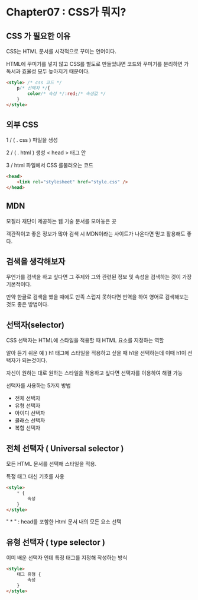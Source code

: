 # Chapter07 : CSS가 뭐지?

## CSS 가 필요한 이유

CSS는 HTML 문서를 시각적으로 꾸미는 언어이다.

HTML에 꾸미기를 넣지 않고 CSS를 별도로 만들었냐면 코드와 꾸미기를 분리하면 가독서과 효율성 모두 높아지기 때문이다. 

```html
<style> /* css 코드 */
    p/* 선택자 */{
        color/* 속성 */:red;/* 속성값 */
    }
</style>
```

## 외부 CSS

1 / ( . css ) 파일을 생성

2  / ( . html ) 생성 < head > 태그 안

3 / html 파일에서 CSS 를불러오는 코드

```html
<head>
    <link rel="stylesheet" href="style.css" />
</head>
```

## MDN

모질라 재단이 제공하는 웹 기술 문서를 모아놓은 곳

객관적이고 좋은 정보가 많아 검색 시 MDN이라는 사이트가 나온다면 믿고 활용해도 좋다.

## 검색을 생각해보자

무언가를 검색을 하고 싶다면 그 주제와 그와 관련된 정보 및 속성을 검색하는 것이 가장 기본적이다.

만약 한글로 검색을 했을 때에도 만족 스럽지 못하다면 번역을 하여 영어로 검색해보는것도 좋은 방법이다. 

## 선택자(selector)

CSS 선택자는 HTML에 스타일을 적용할 때 HTML 요소를 지정하는 역할

알아 듣기 쉬운 예 ) h1 태그에 스타일을 적용하고 싶을 때 h1을 선택하는데 이때 h1이 선택자가 되는것이다.

자신이 원하는 대로 원하는 스타일을 적용하고 싶다면 선택자를 이용하여 해결 가능

선택자를 사용하는 5가지 방법

- 전체 선택자
- 유형 선택자
- 아이디 선택자
- 클래스 선택자
- 복합 선택자

## 전체 선택자 ( Universal selector )

모든 HTML 문서를 선택해 스타일을 적용.

특정 태그 대신 기호를 사용

```html
<style>
    * {
        속성
    }
</style>
```

" * " : head를 포함한 Html 문서 내의 모든 요소 선택

## 유형 선택자 ( type selector )

이미 배운 선택자 인데 특정 태그를 지정해 작성하는 방식

```html
<style>
	태그 유형 {
		속성
	}
</style>
```

